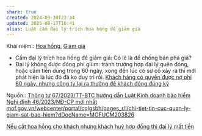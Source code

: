 ```yaml
---
share: true
created: 2024-09-30T23:34
updated: 2025-08-17T16:41
alias: Luật cấm đại lý trích hoa hồng để giảm giá
---
```

Khái niệm:: [Hoa hồng](../../../../../%E2%9A%A1Hi%E1%BB%83u%20bi%E1%BA%BFt%20s%C3%A2u/%CE%9E%20Kh%C3%A1i%20ni%E1%BB%87m/Hoa%20h%E1%BB%93ng.md), [Giảm giá](../../../../../%E2%9A%A1Hi%E1%BB%83u%20bi%E1%BA%BFt%20s%C3%A2u/%CE%9E%20Kh%C3%A1i%20ni%E1%BB%87m/Gi%E1%BA%A3m%20gi%C3%A1.md)
- Cấm đại lý trích hoa hồng để giảm giá: Có lẽ là để chống bán phá giá?
- Đại lý không được đóng phí giùm: tránh trường hợp đại lý quên đóng, hoặc cầm tiền dùng trong 60 ngày, xong đến lúc có sự cố xảy ra thì mới phát hiện là lúc đó đã ko duy trì rồi. [Khách hàng có quyền được nợ phí 60 ngày, nhưng công ty lại ra thưởng để khách đóng đúng kỳ](../../../../Ch%E1%BB%8Dn%20s%E1%BA%A3n%20ph%E1%BA%A9m%20ph%C3%B9%20h%E1%BB%A3p/B%E1%BA%A3o%20hi%E1%BB%83m/Kh%C3%A1ch%20h%C3%A0ng%20c%C3%B3%20quy%E1%BB%81n%20%C4%91%C6%B0%E1%BB%A3c%20n%E1%BB%A3%20ph%C3%AD%2060%20ng%C3%A0y,%20nh%C6%B0ng%20c%C3%B4ng%20ty%20l%E1%BA%A1i%20ra%20th%C6%B0%E1%BB%9Fng%20%C4%91%E1%BB%83%20kh%C3%A1ch%20%C4%91%C3%B3ng%20%C4%91%C3%BAng%20k%E1%BB%B3.md)

Nguồn:: [Thông tư 67/2023/TT-BTC hướng dẫn Luật Kinh doanh bảo hiểm Nghị định 46/2023/NĐ-CP mới nhất](https://thuvienphapluat.vn/van-ban/Bao-hiem/Thong-tu-67-2023-TT-BTC-huong-dan-Luat-Kinh-doanh-bao-hiem-Nghi-dinh-46-2023-ND-CP-548480.aspx)
[mof.gov.vn/webcenter/portal/cqlgsbh/pages\_r/l/chi-tiet-tin-cuc-quan-ly-giam-sat-bao-hiem?dDocName=MOFUCM203826](https://mof.gov.vn/webcenter/portal/cqlgsbh/pages_r/l/chi-tiet-tin-cuc-quan-ly-giam-sat-bao-hiem?dDocName=MOFUCM203826)

[Nếu cắt hoa hồng cho khách nhưng khách huỷ hợp đồng thì đại lý mất tiền](../../../../../%E2%9A%A1Hi%E1%BB%83u%20bi%E1%BA%BFt%20s%C3%A2u/T%E1%BB%95%20ch%E1%BB%A9c%20t%C3%A0i%20ch%C3%ADnh/B%E1%BA%A3o%20hi%E1%BB%83m/C%C3%B4ng%20ty,%20%C4%91%E1%BA%A1i%20l%C3%BD,%20h%E1%BB%A3p%20%C4%91%E1%BB%93ng/Th%C6%B0%E1%BB%9Fng,%20hoa%20h%E1%BB%93ng/N%E1%BA%BFu%20c%E1%BA%AFt%20hoa%20h%E1%BB%93ng%20cho%20kh%C3%A1ch%20nh%C6%B0ng%20kh%C3%A1ch%20hu%E1%BB%B7%20h%E1%BB%A3p%20%C4%91%E1%BB%93ng%20th%C3%AC%20%C4%91%E1%BA%A1i%20l%C3%BD%20m%E1%BA%A5t%20ti%E1%BB%81n.md)
